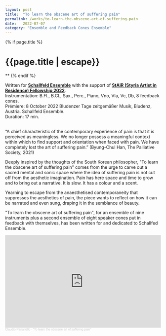 ```yaml
---
layout: post
title:  "To learn the obscene art of suffering pain"
permalink: /works/to-learn-the-obscene-art-of-suffering-pain
date:   2022-07-07
category: "Ensemble and Feedback Cones Ensemble"
---
```

{% if page.title %}
<h1>{{page.title | escape}}</h1>
**
{% endif %}


Written for <ins>[**Schallfeld Ensemble**][schallfeld]</ins> with the support of <ins>[**StAiR (Styria Artist in Residence) Fellowship 2022**][stair-2022]</ins>.<br>
Instrumentation:  B.Fl., B.Cl., Sax., Perc., Piano, Vno, Vla, Vc, Db, 8 feedback cones.<br>
Prémiere: 8 October 2022 Bludenzer Tage zeitgemäßer Musik, Bludenz, Austria. Schallfeld Ensemble.<br>
Duration: 17 min. <br>
 <br>

“A chief characteristic of the contemporary experience of pain is that it is perceived as meaningless. We no longer possess a meaningful context within which to find support and orientation when faced with pain. We have completely lost the art of suffering pain.” (Byung-Chul Han, The Palliative Society, 2021) <br>

Deeply inspired by the thoughts of the South Korean philosopher, "To learn the obscene art of suffering pain" comes from the urge to carve out a sacred mental and sonic space where the idea of suffering pain is not cut off from the aesthetic imagination. Pain has here space and time to grow and to bring out a narrative. It is slow. It has a colour and a scent. <br>

Yearning to escape from the anaesthetised contemporaneity that suppresses the aesthetics of pain, the piece wants to reflect on how it can be narrated and even sung, draping it in the semblance of beauty. <br>

"To learn the obscene art of suffering pain", for an ensemble of nine instruments plus a second ensemble of eight speaker cones put in feedback with themselves, has been written for and dedicated to Schallfed Ensemble. <br>


<iframe width="100%" height="300" scrolling="no" frameborder="no" allow="autoplay" src="https://w.soundcloud.com/player/?url=https%3A//api.soundcloud.com/tracks/1505648224&color=%23ff5500&auto_play=false&hide_related=false&show_comments=true&show_user=true&show_reposts=false&show_teaser=true&visual=true"></iframe><div style="font-size: 10px; color: #cccccc;line-break: anywhere;word-break: normal;overflow: hidden;white-space: nowrap;text-overflow: ellipsis; font-family: Interstate,Lucida Grande,Lucida Sans Unicode,Lucida Sans,Garuda,Verdana,Tahoma,sans-serif;font-weight: 100;"><a href="https://soundcloud.com/claudiopanariello" title="Claudio Panariello" target="_blank" style="color: #cccccc; text-decoration: none;">Claudio Panariello</a> · <a href="https://soundcloud.com/claudiopanariello/to-learn-the-obscene-art-of-suffering-pain" title="&quot;To learn the obscene art of suffering pain&quot;" target="_blank" style="color: #cccccc; text-decoration: none;">&quot;To learn the obscene art of suffering pain&quot;</a></div>


[schallfeld]: https://www.schallfeldensemble.com/
[stair-2022]: https://www.kultur.steiermark.at/cms/beitrag/12623533/166342314/
